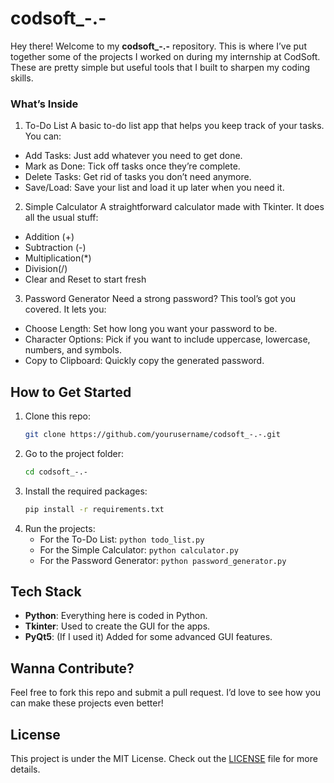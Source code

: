 # codsoft_-.-

Hey there! Welcome to my **codsoft_-.-** repository. This is where I’ve put together some of the projects I worked on during my internship at CodSoft. These are pretty simple but useful tools that I built to sharpen my coding skills.

### What’s Inside

1. To-Do List
A basic to-do list app that helps you keep track of your tasks. You can:

- Add Tasks: Just add whatever you need to get done.
- Mark as Done: Tick off tasks once they’re complete.
- Delete Tasks: Get rid of tasks you don’t need anymore.
- Save/Load: Save your list and load it up later when you need it.

2. Simple Calculator
A straightforward calculator made with Tkinter. It does all the usual stuff:

- Addition (+)
- Subtraction (-)
- Multiplication(*)
- Division(/)
- Clear and Reset to start fresh

3. Password Generator
Need a strong password? This tool’s got you covered. It lets you:

- Choose Length: Set how long you want your password to be.
- Character Options: Pick if you want to include uppercase, lowercase, numbers, and symbols.
- Copy to Clipboard: Quickly copy the generated password.

## How to Get Started

1. Clone this repo:
    ```bash
    git clone https://github.com/yourusername/codsoft_-.-.git
    ```
2. Go to the project folder:
    ```bash
    cd codsoft_-.- 
    ```
3. Install the required packages:
    ```bash
    pip install -r requirements.txt
    ```
4. Run the projects:
    - For the To-Do List: `python todo_list.py`
    - For the Simple Calculator: `python calculator.py`
    - For the Password Generator: `python password_generator.py`

## Tech Stack
- **Python**: Everything here is coded in Python.
- **Tkinter**: Used to create the GUI for the apps.
- **PyQt5**: (If I used it) Added for some advanced GUI features.

## Wanna Contribute?
Feel free to fork this repo and submit a pull request. I’d love to see how you can make these projects even better!

## License
This project is under the MIT License. Check out the [LICENSE](LICENSE) file for more details.

